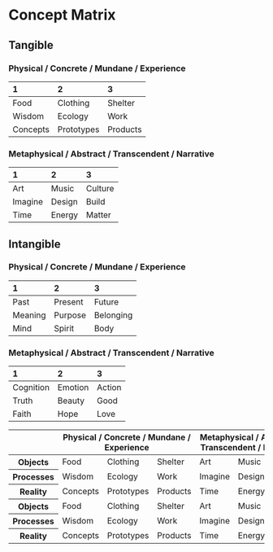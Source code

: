# Concept Matrix

## Tangible

### Physical / Concrete / Mundane / Experience

| 1          | 2          | 3          |
|:---------- |:---------- |:---------- |
| Food       | Clothing   | Shelter    |
| Wisdom     | Ecology    | Work       |
| Concepts   | Prototypes | Products   |

### Metaphysical / Abstract / Transcendent / Narrative

| 1          | 2          | 3          |
|:---------- |:---------- |:---------- |
| Art        | Music      | Culture    |
| Imagine    | Design     | Build      |
| Time       | Energy     | Matter     |

## Intangible

### Physical / Concrete / Mundane / Experience

| 1          | 2          | 3          |
|:---------- |:---------- |:---------- |
| Past       | Present    | Future     |
| Meaning    | Purpose    | Belonging  |
| Mind       | Spirit     | Body       |

### Metaphysical / Abstract / Transcendent / Narrative

| 1          | 2          | 3          |
|:---------- |:---------- |:---------- |
| Cognition  | Emotion    | Action     |
| Truth      | Beauty     | Good       |
| Faith      | Hope       | Love       |


<table style="width: 100%">
<thead>
<tr>
<th></th>
<th colspan="3">Physical / Concrete / Mundane / Experience</th>
<th colspan="3">Metaphysical / Abstract / Transcendent / Narrative</th>
</tr>
</thead>
<tbody>
<tr>
<th>Objects</th>
<td>Food</td>
<td>Clothing</td>
<td>Shelter</td>
<td>Art</td>
<td>Music</td>
<td>Culture</td>
</tr>
<tr>
<th>Processes</th>
<td>Wisdom</td>
<td>Ecology</td>
<td>Work</td>
<td>Imagine</td>
<td>Design</td>
<td>Build</td>
</tr>
<tr>
<th>Reality</th>
<td>Concepts</td>
<td>Prototypes</td>
<td>Products</td>
<td>Time</td>
<td>Energy</td>
<td>Matter</td>
</tr>
<tr>
<th>Objects</th>
<td>Food</td>
<td>Clothing</td>
<td>Shelter</td>
<td>Art</td>
<td>Music</td>
<td>Culture</td>
</tr>
<tr>
<th>Processes</th>
<td>Wisdom</td>
<td>Ecology</td>
<td>Work</td>
<td>Imagine</td>
<td>Design</td>
<td>Build</td>
</tr>
<tr>
<th>Reality</th>
<td>Concepts</td>
<td>Prototypes</td>
<td>Products</td>
<td>Time</td>
<td>Energy</td>
<td>Matter</td>
</tr>
</tbody>
</table>
